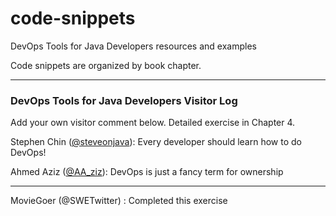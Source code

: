 # code-snippets
DevOps Tools for Java Developers resources and examples

Code snippets are organized by book chapter.

---

### DevOps Tools for Java Developers Visitor Log

Add your own visitor comment below. Detailed exercise in Chapter 4.


Stephen Chin ([@steveonjava](https://twitter.com/steveonjava)): Every developer should learn how to do DevOps!

Ahmed Aziz ([@AA_ziz](https://twitter.com/AA_ziz)): DevOps is just a fancy term for ownership

---


MovieGoer (@SWETwitter) : Completed this exercise

